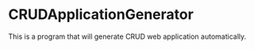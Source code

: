 # CRUDApplicationGenerator
This is a program that will generate CRUD web application automatically.
